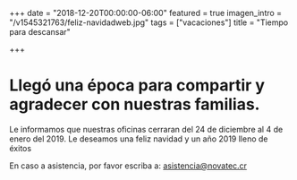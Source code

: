 +++
date = "2018-12-20T00:00:00-06:00"
featured = true
imagen_intro = "/v1545321763/feliz-navidadweb.jpg"
tags = ["vacaciones"]
title = "Tiempo para descansar"

+++
# **Llegó una época para compartir y agradecer con nuestras familias.**

Le informamos que nuestras oficinas cerraran del 24 de diciembre al 4 de enero del 2019. Le deseamos una feliz navidad y un año 2019 lleno de éxitos

En caso a asistencia, por favor escriba a: asistencia@novatec.cr